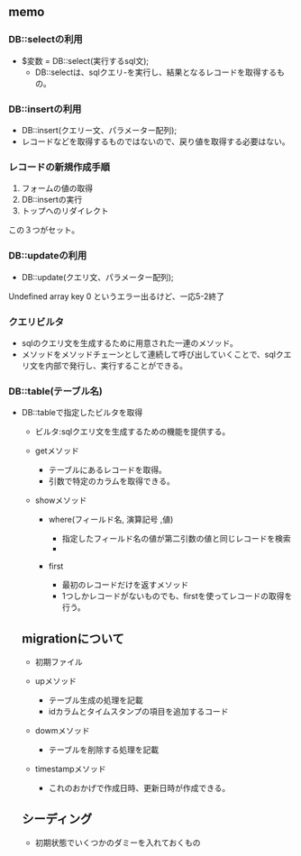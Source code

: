 ## memo 

### DB::selectの利用
- $変数 = DB::select(実行するsql文);
  - DB::selectは、sqlクエリ-を実行し、結果となるレコードを取得するもの。

### DB::insertの利用
- DB::insert(クエリー文、パラメーター配列);
- レコードなどを取得するものではないので、戻り値を取得する必要はない。
### レコードの新規作成手順
1. フォームの値の取得
2. DB::insertの実行
3. トップへのリダイレクト

この３つがセット。

### DB::updateの利用
- DB::update(クエリ文、パラメーター配列);

Undefined array key 0
というエラー出るけど、一応5-2終了

### クエリビルタ
- sqlのクエリ文を生成するために用意された一連のメソッド。
- メソッドをメソッドチェーンとして連続して呼び出していくことで、sqlクエリ文を内部で発行し、実行することができる。

### DB::table(テーブル名)
- DB::tableで指定したビルタを取得
  - ビルタ:sqlクエリ文を生成するための機能を提供する。

  - getメソッド
    - テーブルにあるレコードを取得。
    - 引数で特定のカラムを取得できる。

  - showメソッド
    - where(フィールド名, 演算記号 ,値)
      - 指定したフィールド名の値が第二引数の値と同じレコードを検索
      - 

    - first
      - 最初のレコードだけを返すメソッド
      - 1つしかレコードがないものでも、firstを使ってレコードの取得を行う。

  ## migrationについて
  - 初期ファイル


  - upメソッド
    - テーブル生成の処理を記載
    - idカラムとタイムスタンプの項目を追加するコード

  - dowmメソッド
    - テーブルを削除する処理を記載
    
  - timestampメソッド
    - これのおかげで作成日時、更新日時が作成できる。

  ## シーディング
  - 初期状態でいくつかのダミーを入れておくもの
  